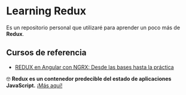 # Learning Redux

Es un repositorio personal que utilizaré para aprender un poco más de **Redux**.

## Cursos de referencia

* [REDUX en Angular con NGRX: Desde las bases hasta la práctica](https://www.udemy.com/course/redux-ngrx-angular/)

🤓 **Redux es un contenedor predecible del estado de aplicaciones JavaScript.** [¡Más aquí!](https://es.redux.js.org/#)


